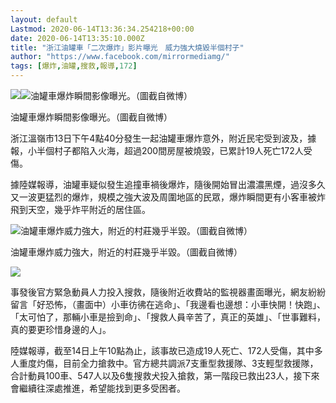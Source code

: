 ```yaml
---
layout: default
Lastmod: 2020-06-14T13:36:34.254218+00:00
date: 2020-06-14T13:35:10.000Z
title: "浙江油罐車「二次爆炸」影片曝光　威力強大燒毀半個村子"
author: "https://www.facebook.com/mirrormediamg/"
tags: [爆炸,油罐,搜救,報導,172]
---
```


![](https://images.weserv.nl/?url=https%3A//www.mirrormedia.com.tw/assets/images/20200614133256-a72def9917cff2285c1c1d9d5a31a483-tiny.jpg)![油罐車爆炸瞬間影像曝光。（圖截自微博）](https://images.weserv.nl/?url=https%3A//www.mirrormedia.com.tw/assets/images/20200614133256-a72def9917cff2285c1c1d9d5a31a483-mobile.jpg)

油罐車爆炸瞬間影像曝光。（圖截自微博）

浙江溫嶺市13日下午4點40分發生一起油罐車爆炸意外，附近民宅受到波及，據報，小半個村子都陷入火海，超過200間房屋被燒毀，已累計19人死亡172人受傷。

據陸媒報導，油罐車疑似發生追撞車禍後爆炸，隨後開始冒出濃濃黑煙，過沒多久又一波更猛烈的爆炸，規模之強大波及周圍地區的民眾，爆炸瞬間更有小客車被炸飛到天空，幾乎炸平附近的居住區。

![ 油罐車爆炸威力強大，附近的村莊幾乎半毀。（圖截自微博）](https://images.weserv.nl/?url=https://images.weserv.nl/?url=/assets/mirrormedia/icon/loading.gif)

油罐車爆炸威力強大，附近的村莊幾乎半毀。（圖截自微博）

![](https://images.weserv.nl/?url=https://images.weserv.nl/?url=/assets/mirrormedia/icon/loading.gif)

事發後官方緊急動員人力投入搜救，隨後附近收費站的監視器畫面曝光，網友紛紛留言「好恐怖，（畫面中）小車彷彿在逃命」、「我邊看也邊想：小車快開！快跑」、「太可怕了，那輛小車是撿到命」、「搜救人員辛苦了，真正的英雄」、「世事難料，真的要更珍惜身邊的人」。

陸媒報導，截至14日上午10點為止，該事故已造成19人死亡、172人受傷，其中多人重度灼傷，目前全力搶救中。官方總共調派7支重型救援隊、3支輕型救援隊，合計動員100車、547人以及6隻搜救犬投入搶救，第一階段已救出23人，接下來會繼續往深處推進，希望能找到更多受困者。

